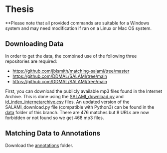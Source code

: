 # Thesis
**Please note that all provided commands are suitable for a Windows system and may need modification if ran on a Linux or Mac OS system.

## Downloading Data
In order to get the data, the combined use of the following three repositories are required: 
- https://github.com/jblsmith/matching-salami/tree/master
- https://github.com/DDMAL/SALAMI/tree/main
- https://github.com/DDMAL/SALAMI/tree/main

First, you can download the publicly available mp3 files found in the Internet Archive. This is done using the [SALAMI_download.py](https://github.com/DDMAL/SALAMI/blob/main/SALAMI_download.py) and [id_index_internetarchive.csv](https://github.com/DDMAL/salami-data-public/blob/master/metadata/id_index_internetarchive.csv) files. An updated version of the SALAMI_download.py file (compatible with Python3) can be found in the [data](https://github.com/nfriche/thesis/tree/main/data) folder of this branch. There are 476 matches but 8 URLs are now forbidden or not found so we get 468 mp3 files. 

## Matching Data to Annotations
Download the [annotations](https://github.com/DDMAL/salami-data-public/tree/master/annotations) folder. 

